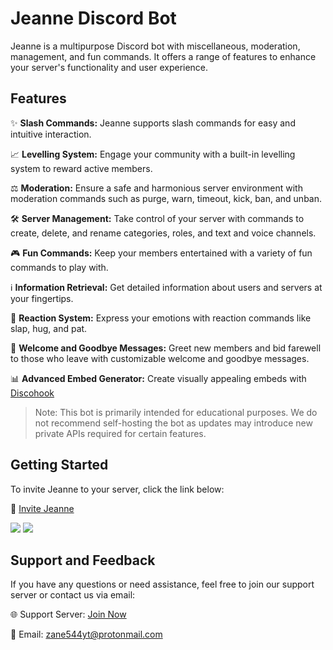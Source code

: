 # Jeanne Discord Bot

Jeanne is a multipurpose Discord bot with miscellaneous, moderation, management, and fun commands. It offers a range of features to enhance your server's functionality and user experience.

## Features

✨ **Slash Commands:** Jeanne supports slash commands for easy and intuitive interaction.

📈 **Levelling System:** Engage your community with a built-in levelling system to reward active members.

⚖️ **Moderation:** Ensure a safe and harmonious server environment with moderation commands such as purge, warn, timeout, kick, ban, and unban.

🛠️ **Server Management:** Take control of your server with commands to create, delete, and rename categories, roles, and text and voice channels.

🎮 **Fun Commands:** Keep your members entertained with a variety of fun commands to play with.

ℹ️ **Information Retrieval:** Get detailed information about users and servers at your fingertips.

🙌 **Reaction System:** Express your emotions with reaction commands like slap, hug, and pat.

👋 **Welcome and Goodbye Messages:** Greet new members and bid farewell to those who leave with customizable welcome and goodbye messages.

📊 **Advanced Embed Generator:** Create visually appealing embeds with [Discohook](discohook.org.)

> Note: This bot is primarily intended for educational purposes. We do not recommend self-hosting the bot as updates may introduce new private APIs required for certain features.

## Getting Started

To invite Jeanne to your server, click the link below:

🔗 [Invite Jeanne](https://discord.com/api/oauth2/authorize?client_id=831993597166747679&permissions=2550197270&redirect_uri=https%3A%2F%2Fdiscord.com%2Foauth2%2Fauthorize%3Fclient_id%3D831993597166747679%26scope%3Dbot&scope=bot%20applications.commands)

<a href="https://top.gg/bot/831993597166747679"><img src="https://top.gg/api/widget/831993597166747679.svg"></a> <a href="https://discordbotlist.com/bots/jeanne"><img src="https://discordbotlist.com/api/v1/bots/831993597166747679/widget"></a>

## Support and Feedback

If you have any questions or need assistance, feel free to join our support server or contact us via email:

🌐 Support Server: [Join Now](https://discord.gg/Vfa796yvNq)

📧 Email: zane544yt@protonmail.com
